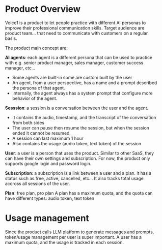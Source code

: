 # Product Overview
Voice1 is a product to let people practice with different AI personas to improve their professional communication skills.
Target audience are product team... that need to communicate with customers on a regular basis.

The product main concept are:

**AI agents**: each agent is a different persona that can be used to practice with e.g. senior product manager, sales manager, customer success manager, etc...
- Some agents are built-in some are custom built by the user
- An agent, from a user perspective, has a name and a prompt described the persona of that agent.
- Internally, the agent always has a system prompt that configure more behavior of the agent.

**Sesssion**: a session is a conversation between the user and the agent.
- It contains the audio, timestamp, and the transcript of the conversation from both sides
- The user can pause then resume the session, but when the session ended it cannot be resumed.
- A session can last maximum 1 hour
- Also contains the usage (audio token, text token) of the session

**User**: a user is a person that uses the product.
Similar to other SaaS, they can have their own settings and subscription.
For now, the product only supports google login and password login.

**Subscription**: a subscription is a link between a user and a plan.
It has a status such as free, active, cancelled, etc...
It also tracks total usage accross all sessions of the user.

**Plan**: free plan, pro plan
A plan has a maximum quota, and the quota can have different types: audio token, text token

# Usage management
Since the product calls LLM platform to generate messages and prompts, token/usage management per user is super important.
A user has a maximum quota, and the usage is tracked in each session.
